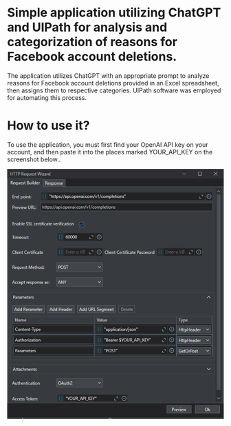 # Simple application utilizing ChatGPT and UIPath for analysis and categorization of reasons for Facebook account deletions.

The application utilizes ChatGPT with an appropriate prompt to analyze reasons for Facebook account deletions provided in an Excel spreadsheet, then assigns them to respective categories. UIPath software was employed for automating this process.

# How to use it?

To use the application, you must first find your OpenAI API key on your account, and then paste it into the places marked YOUR_API_KEY on the screenshot below..

![](assets/Settings.jpg)
